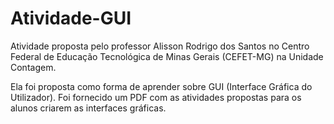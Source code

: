 # Atividade-GUI

Atividade proposta pelo professor Alisson Rodrigo dos Santos no Centro Federal de Educação Tecnológica de Minas Gerais (CEFET-MG) na Unidade Contagem.

Ela foi proposta como forma de aprender sobre GUI (Interface Gráfica do Utilizador). Foi fornecido um PDF com as atividades propostas para os alunos criarem as interfaces gráficas.
